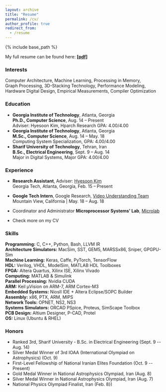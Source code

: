 ```yaml
---
layout: archive
title: "Resume"
permalink: /cv/
author_profile: true
redirect_from:
  - /resume
---
```


{% include base_path %}

My full resume can be found here: [__[pdf]__](https://goo.gl/Z4KoeX)

### Interests
Computer Architecture, Machine Learning, Processing in Memory,  
Graph Processing, 3D-Stacking Technology, Performance Modeling,  
Hardware Digital Design, Empirical Measurements, Compiler Optimization  


### Education
* __Georgia Institute of Technology__, Atlanta, Georgia  
__Ph.D., Computer Science__, Aug. 14 – Present  
Adviser: Hyesoon Kim, Hparch Research GPA: 4.00/4.00
* __Georgia Institute of Technology__, Atlanta, Georgia  
__M.Sc., Computer Science__, Aug. 14 – May. 18  
Computing System Specialization, GPA: 4.00/4.00
* __Sharif University of Technology__, Tehran, Iran  
__B.Sc., Electrical Engineering__, Sept. 9 – Aug. 14  
Major in Digital Systems, Major GPA: 4.00/4.00

### Experience
* __Research Assistant__, Adviser: [Hyesoon Kim](https://www.cc.gatech.edu/~hyesoon/)  
Georgia Tech, Atlanta, Georgia,  Feb. 15 – Present

* __Google Tech Intern__, Google Research, [Video Understanding Team](https://research.google.com/youtube8m/people.html)  
Mountain View, California | May. 18 – Aug. 18

* Coordinator and Administrator __Microprocessor Systems' Lab__, [Microlab](http://microlab.ee.sharif.ir)


* Check more on my CV


### Skills
__Programming:__ C, C++, Python, Bash, LLVM IR  
__Architecture Simulators:__ MacSim, SST, GEM5, MARSSx86, Sniper, GPGPU-Sim  
__Machine Learning:__ Keras, Caffe, PyTorch, TensorFlow  
__HDL:__ Verilog, VHDL, ModelSim, MATLAB HDL Toolboxes  
__FPGA:__ Altera Quartus, Xilinx ISE, Xilinx Vivado  
__Computing:__ MATLAB & Simulink  
__Parallel Processing:__ Nvidia CUDA  
__ARM:__ Keil µVision on ARM-7, ARM Cortex-M3  
__Embedded Systems:__ NiosII IDE + Altera Eclipse/SOPC Builder  
__Assembly:__ x86, PTX, ARM, MIPS  
__Network Tools:__ OPNET, NS2, NS3  
__Systems Simulators:__ ORCAD PSpice, Proteus, SimScape Toolbox  
__PCB Design:__ Altium Designer, P-CAD, Protel  
__OS:__ Linux (Ubuntu & RHEL)  


### Honors
* Ranked 3rd, Sharif University - B.Sc. in Electrical Engineering  (Sept. 9 -- Aug. 14)
* Silver Medal Winner of 3rd IOAA (International Olympiad on Astrophysics) (Oct. 9)
* First-Level Fellowship of National Iranian Elites Foundation (Oct. 9 -- Present)
* Gold Medal Winner in National Astrophysics Olympiad, Iran (Aug. 8)
* Silver Medal Winner in National Astrophysics Olympiad, Iran (Aug. 7)
* National Physics Olympiad Finalist, Iran (Feb. 8})
